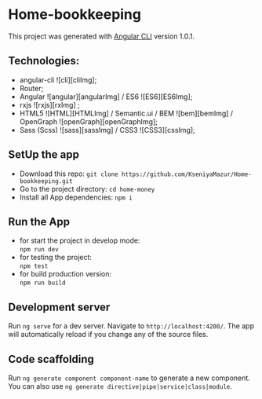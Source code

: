 # Home-bookkeeping

This project was generated with [Angular CLI](https://github.com/angular/angular-cli) version 1.0.1.

## __Technologies:__
 - angular-cli ![cli][cliImg];
 - Router;
 - Angular ![angular][angularImg] / ES6 ![ES6][ES6Img];
 - rxjs ![rxjs][rxImg] ;
 - HTML5 ![HTML][HTMLImg] / Semantic.ui / BEM ![bem][bemImg] / OpenGraph ![openGraph][openGraphImg];
 - Sass (Scss) ![sass][sassImg] / CSS3 ![CSS3][cssImg];

## __SetUp the app__
 - Download this repo:
  `git clone https://github.com/KseniyaMazur/Home-bookkeeping.git`
 - Go to the project directory:
  `cd home-money`
 - Install all App dependencies:
  `npm i`

## __Run the App__
 - for start the project in develop mode:   
  `npm run dev`
 - for testing the project:         
  `npm test`
 - for build production version:      
  `npm run build`

## Development server

Run `ng serve` for a dev server. Navigate to `http://localhost:4200/`. The app will automatically reload if you change any of the source files.

## Code scaffolding

Run `ng generate component component-name` to generate a new component. You can also use `ng generate directive|pipe|service|class|module`.


